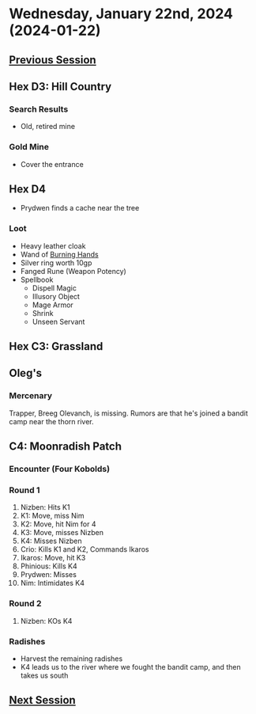 # Wednesday, January 22nd, 2024 (2024-01-22)

## [Previous Session](./2024-XX-XX.md)

## Hex D3: Hill Country

### Search Results

- Old, retired mine

### Gold Mine 

- Cover the entrance

## Hex D4

- Prydwen finds a cache near the tree

### Loot

- Heavy leather cloak
- Wand of [Burning Hands](https://2e.aonprd.com/Spells.aspx?ID=30)
- Silver ring worth 10gp
- Fanged Rune (Weapon Potency)
- Spellbook
   - Dispell Magic
   - Illusory Object
   - Mage Armor
   - Shrink
   - Unseen Servant

## Hex C3: Grassland

## Oleg's 

### Mercenary

Trapper, Breeg Olevanch, is missing. Rumors are that he's joined a bandit camp near the thorn river. 

## C4: Moonradish Patch

### Encounter (Four Kobolds)

### Round 1

1. Nizben: Hits K1
1. K1: Move, miss Nim
1. K2: Move, hit Nim for 4
1. K3: Move, misses Nizben
1. K4: Misses Nizben
1. Crio: Kills K1 and K2, Commands Ikaros
1. Ikaros: Move, hit K3
1. Phinious: Kills K4
1. Prydwen: Misses
1. Nim: Intimidates K4

### Round 2

1. Nizben: KOs K4

### Radishes

- Harvest the remaining radishes
- K4 leads us to the river where we fought the bandit camp, and then takes us south

## [Next Session](./2024-XX-XX.md)
